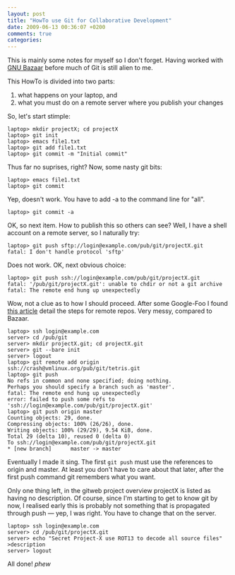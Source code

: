 ```yaml
---
layout: post
title: "HowTo use Git for Collaborative Development"
date: 2009-06-13 00:36:07 +0200
comments: true
categories: 
---
```


This is mainly some notes for myself so I don't forget.  Having worked
with [GNU Bazaar][1] before much of Git is still alien to me.

This HowTo is divided into two parts:

1. what happens on your laptop, and
2. what you must do on a remote server where you publish your changes

So, let's start stimple:

    laptop> mkdir projectX; cd projectX
    laptop> git init
    laptop> emacs file1.txt
    laptop> git add file1.txt
    laptop> git commit -m "Initial commit"

Thus far no suprises, right?  Now, some nasty git bits:

    laptop> emacs file1.txt
    laptop> git commit

Yep, doesn't work. You have to add -a to the command line for "all".

    laptop> git commit -a

OK, so next item.  How to publish this so others can see? Well, I have a
shell account on a remote server, so I naturally try:

    laptop> git push sftp://login@example.com/pub/git/projectX.git
    fatal: I don't handle protocol 'sftp'

Does not work. OK, next obvious choice:

    laptop> git push ssh://login@example.com/pub/git/projectX.git
    fatal: '/pub/git/projectX.git': unable to chdir or not a git archive
    fatal: The remote end hung up unexpectedly

Wow, not a clue as to how I should proceed.  After some Google-Foo I
found [this article][2] detail the steps for remote repos.  Very messy,
compared to Bazaar.

    laptop> ssh login@example.com
    server> cd /pub/git
    server> mkdir projectX.git; cd projectX.git
    server> git --bare init
    server> logout
    laptop> git remote add origin ssh://crash@vmlinux.org/pub/git/tetris.git
    laptop> git push
    No refs in common and none specified; doing nothing.
    Perhaps you should specify a branch such as 'master'.
    fatal: The remote end hung up unexpectedly
    error: failed to push some refs to 'ssh://login@example.com/pub/git/projectX.git'
    laptop> git push origin master
    Counting objects: 29, done.
    Compressing objects: 100% (26/26), done.
    Writing objects: 100% (29/29), 9.54 KiB, done.
    Total 29 (delta 10), reused 0 (delta 0)
    To ssh://login@example.com/pub/git/projectX.git
    * [new branch]      master -> master

Eventually I made it sing.  The first `git push` must use the references
to origin and master.  At least you don't have to care about that later,
after the first push command git remembers what you want.

Only one thing left, in the gitweb project overview projectX is listed
as having no description.  Of course, since I'm starting to get to know
git by now, I realised early this is probably not something that is
propagated through push — yep, I was right.  You have to change that on
the server.

    laptop> ssh login@example.com
    server> cd /pub/git/projectX.git
    server> echo "Secret Project-X use ROT13 to decode all source files" >description
    server> logout

All done! *phew*

[1]: http://bazaar-vcs.org/
[2]: http://toolmantim.com/articles/setting_up_a_new_remote_git_repository
